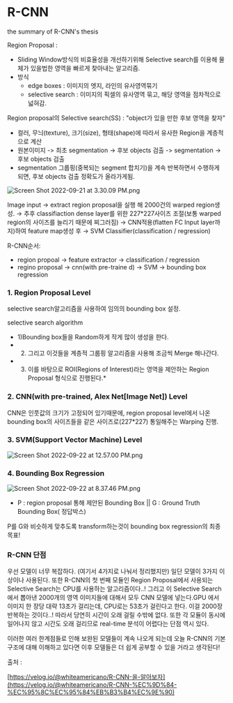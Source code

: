 # R-CNN
the summary of R-CNN's thesis


Region Proposal : 

- Sliding Window방식의 비효율성을 개선하기위해 Selective search를 이용해 물체가 있을법한 영역을 빠르게 찾아내는 알고리즘.
- 방식
    - edge boxes : 이미지의 엣지, 라인의 유사영역묶기
    - selective search : 이미지의 픽셀의 유사영역 묶고, 해당 영역을 점차적으로 넓혀감.

Region proposal의 Selective search(SS) : "object가 있을 만한 후보 영역을 찾자"

- 컬러, 무늬(texture), 크기(size), 형태(shape)에 따라서 유사한 Region을 계층적으로 계산
- 원본이미지 -> 최초 segmentation -> 후보 objects 검출 -> segmentation -> 후보 objects 검출
- segmentation 그룹핑(중복되는 segment 합치기)을 계속 반복하면서 수행하게 되면, 후보 objects 검출 정확도가 올라가게됨.

![Screen Shot 2022-09-21 at 3.30.09 PM.png](https://s3-us-west-2.amazonaws.com/secure.notion-static.com/88e8a0f1-badf-48d6-a781-81a2f782dd6b/Screen_Shot_2022-09-21_at_3.30.09_PM.png)

Image input → extract region proposal을 실행 해 2000건의 warped region생성. →  추후 classifiaction dense layer를 위한 227*227사이즈 조절(보통 warped region의 사이즈를 늘리기 때문에 찌그러짐) → CNN적용(flatten FC Input layer까지)하여 feature map생성 후  → SVM Classifier(classification / regression)

R-CNN순서:

- region propoal → feature extractor →  classification / regression
- regino proposal → cnn(with pre-traine d) → SVM → bounding box regression

### 1. Region Proposal Level

selective search알고리즘을 사용하여 임의의 bounding box 설정.

selective search algorithm

- 1)Bounding box들을 Random하게 작게 많이 생성을 한다.
- 2) 그리고 이것들을 계층적 그룹핑 알고리즘을 사용해 조금씩 Merge 해나간다.
- 3) 이를 바탕으로 ROI(Regions of Interest)라는 영역을 제안하는 Region Proposal 형식으로 진행된다.*

### 2. CNN(with pre-trained, Alex Net[Image Net]) Level

CNN은 인풋값의 크기가 고정되어 있기때문에, region proposal level에서 나온 bounding box의 사이즈들을 같은 사이즈로(227*227) 통일해주는 Warping 진행.

### 3. SVM(Support Vector Machine) Level

![Screen Shot 2022-09-22 at 12.57.00 PM.png](https://s3-us-west-2.amazonaws.com/secure.notion-static.com/99875aae-cfec-41c7-a0ba-b5a53659a8dd/Screen_Shot_2022-09-22_at_12.57.00_PM.png)

### 4. Bounding Box Regression

![Screen Shot 2022-09-22 at 8.37.46 PM.png](https://s3-us-west-2.amazonaws.com/secure.notion-static.com/d431af28-da34-4652-9d77-df3cf0200af3/Screen_Shot_2022-09-22_at_8.37.46_PM.png)

- P : region proposal 통해 제안된 Bounding Box || G : Ground Truth Bounding Box( 정답박스)

P를 G와 비슷하게 맞추도록 transform하는것이 bounding box regression의 최종 목표!

### R-CNN 단점

우선 모델이 너무 복잡하다. (여기서 4가지로 나눠서 정리했지만) 일단 모델이 3가지 이상이나 사용된다. 또한 R-CNN의 첫 번째 모듈인 Region Proposal에서 사용되는 Selective Search는 CPU를 사용하는 알고리즘이다..! 그리고 이 Selective Search에서 뽑아낸 2000개의 영역 이미지들에 대해서 모두 CNN 모델에 넣는다.GPU 에서 이미지 한 장당 대략 13초가 걸리는데, CPU로는 53초가 걸린다고 한다. 이걸 2000장 반복하는 것이다..! 따라서 당연히 시간이 오래 걸릴 수밖에 없다. 또한 각 모듈이 동시에 일어나지 않고 시간도 오래 걸리므로 real-time 분석이 어렵다는 단점 역시 있다.

이러한 여러 한계점들로 인해 보완된 모델들이 계속 나오게 되는데 오늘 R-CNN의 기본 구조에 대해 이해하고 있다면 이후 모델들은 더 쉽게 공부할 수 있을 거라고 생각된다!

출처 :

[https://velog.io/@whiteamericano/R-CNN-을-알아보자](https://velog.io/@whiteamericano/R-CNN-%EC%9D%84-%EC%95%8C%EC%95%84%EB%B3%B4%EC%9E%90)
